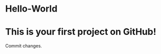 # Hello-World
This is your first project on GitHub!
========================================
Commit changes.
